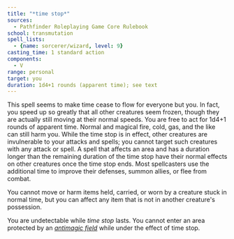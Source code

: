 ```yaml
---
title: "*time stop*"
sources:
  - Pathfinder Roleplaying Game Core Rulebook
school: transmutation
spell_lists:
  - {name: sorcerer/wizard, level: 9}
casting_time: 1 standard action
components:
  - V
range: personal
target: you
duration: 1d4+1 rounds (apparent time); see text
---
```


This spell seems to make time cease to flow for everyone but you. In fact, you speed up so greatly that all other creatures seem frozen, though they are actually still moving at their normal speeds. You are free to act for 1d4+1 rounds of apparent time. Normal and magical fire, cold, gas, and the like can still harm you. While the time stop is in effect, other creatures are invulnerable to your attacks and spells; you cannot target such creatures with any attack or spell. A spell that affects an area and has a duration longer than the remaining duration of the time stop have their normal effects on other creatures once the time stop ends. Most spellcasters use the additional time to improve their defenses, summon allies, or flee from combat.

You cannot move or harm items held, carried, or worn by a creature stuck in normal time, but you can affect any item that is not in another creature's possession.

You are undetectable while *time stop* lasts. You cannot enter an area protected by an [*antimagic field*](/spells/antimagic-field/) while under the effect of time stop.

